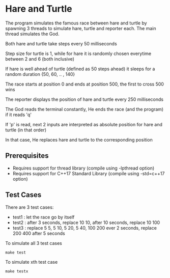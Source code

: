 # Hare and Turtle

The program simulates the famous race between hare and turtle by spawning 3 threads to simulate hare, turtle and reporter each. The main thread simulates the God.

Both hare and turtle take steps every 50 milliseconds

Step size for turtle is 1, while for hare it is randomly chosen everytime between 2 and 6 (both inclusive)

If hare is well ahead of turtle (defined as 50 steps ahead) it sleeps for a random duration {50, 60, .. , 140}


The race starts at position 0 and ends at position 500, the first to cross 500 wins

The reporter displays the position of hare and turtle every 250 milliseconds

The God reads the terminal constantly, He ends the race (and the program) if it reads 'q'

If 'p' is read, next 2 inputs are interpreted as absolute position for hare and turtle (in that order) 

In that case, He replaces hare and turtle to the corresponding position

## Prerequisites
* Requires support for thread library (compile using -lpthread option)
* Requires support for C++17 Standard Library (compile using -std=c++17 option)

## Test Cases
There are 3 test cases:

* test1 : let the race go by itself
* test2 : after 3 seconds, replace 10 10, after 10 seconds, replace 10 100
* test3 : replace 5 5, 5 10, 5 20, 5 40, 100 200 ever 2 seconds, replace 200 400 after 5 seconds

To simulate all 3 test cases
```
make test
``` 
To simulate xth test case
```
make testx
```